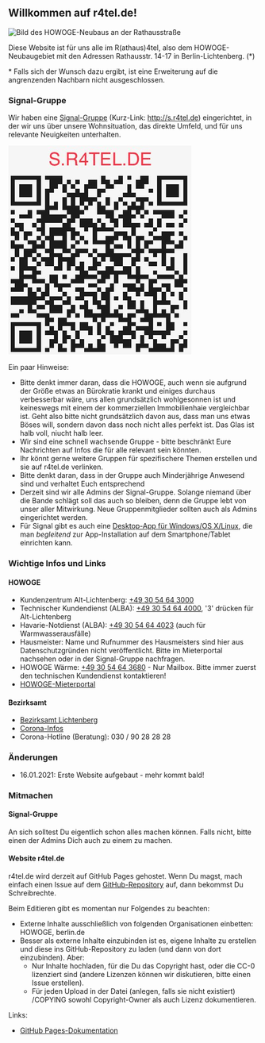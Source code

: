 ## Willkommen auf r4tel.de!

<img src="https://mieterportal.howoge.de/typo3temp/_processed_/3/b/csm_20286101-fotoaussen-default_c0cbf56dd9.jpg" alt="Bild des HOWOGE-Neubaus an der Rathausstraße" class="inline"/>

Diese Website ist für uns alle im R(athaus)4tel, also dem HOWOGE-Neubaugebiet mit den Adressen Rathausstr. 14-17 in Berlin-Lichtenberg. (*)

\* Falls sich der Wunsch dazu ergibt, ist eine Erweiterung auf die angrenzenden Nachbarn nicht ausgeschlossen.

### Signal-Gruppe

Wir haben eine [Signal-Gruppe](https://signal.group/#CjQKIH_QzkCZarTEQ8ui77oGbukM5sSfXmsmIAJ1DgL3D4ZJEhBPmCSrY6RZ_i5Brv38SNmT) (Kurz-Link: http://s.r4tel.de) eingerichtet, in der wir uns über unsere Wohnsituation, das direkte Umfeld, und für uns relevante Neuigkeiten unterhalten.

![QR-Code mit Link zur Signal-Gruppe](/assets/qr-code.jpg)

Ein paar Hinweise:
* Bitte denkt immer daran, dass die HOWOGE, auch wenn sie aufgrund der Größe etwas an Bürokratie krankt und einiges durchaus verbesserbar wäre, uns allen grundsätzlich wohlgesonnen ist und keineswegs mit einem der kommerziellen Immobilienhaie vergleichbar ist. Geht also bitte nicht grundsätzlich davon aus, dass man uns etwas Böses will, sondern davon dass noch nicht alles perfekt ist. Das Glas ist halb voll, niucht halb leer.
* Wir sind eine schnell wachsende Gruppe - bitte beschränkt Eure Nachrichten auf Infos die für alle relevant sein könnten.
* Ihr könnt gerne weitere Gruppen für spezifischere Themen erstellen und sie auf r4tel.de verlinken.
* Bitte denkt daran, dass in der Gruppe auch Minderjährige Anwesend sind und verhaltet Euch entsprechend
* Derzeit sind wir alle Admins der Signal-Gruppe. Solange niemand über die Bande schlägt soll das auch so bleiben, denn die Gruppe lebt von unser aller Mitwirkung. Neue Gruppenmitglieder sollten auch als Admins eingerichtet werden.
* Für Signal gibt es auch eine [Desktop-App für Windows/OS X/Linux](https://signal.org/de/download/), die man *begleitend* zur App-Installation auf dem Smartphone/Tablet einrichten kann.

### Wichtige Infos und Links

#### HOWOGE
* Kundenzentrum Alt-Lichtenberg: [+49 30 54 64 3000](tel:+493054643000)
* Technischer Kundendienst (ALBA): [+49 30 54 64 4000](tel:+493054644000), '3' drücken für Alt-Lichtenberg
* Havarie-Notdienst (ALBA): [+49 30 54 64 4023](tel:+493054644023) (auch für Warmwasserausfälle)
* Hausmeister: Name und Rufnummer des Hausmeisters sind hier aus Datenschutzgründen nicht veröffentlicht. Bitte im Mieterportal nachsehen oder in der Signal-Gruppe nachfragen.
* HOWOGE Wärme: [+49 30 54 64 3680](tel:+493054643680) - Nur Mailbox. Bitte immer zuerst den technischen Kundendienst kontaktieren!
* [HOWOGE-Mieterportal](https://mieterportal.howoge.de/nc/mieterportal/willkommen/meine-wohnung.html)

#### Bezirksamt
* [Bezirksamt Lichtenberg](https://www.berlin.de/ba-lichtenberg/)
* [Corona-Infos](https://www.berlin.de/ba-lichtenberg/aktuelles/artikel.905911.php)
* Corona-Hotline (Beratung): 030 / 90 28 28 28

### Änderungen

* 16.01.2021: Erste Website aufgebaut - mehr kommt bald!

### Mitmachen

#### Signal-Gruppe
An sich solltest Du eigentlich schon alles machen können. Falls nicht, bitte einen der Admins Dich auch zu einem zu machen.

#### Website r4tel.de
r4tel.de wird derzeit auf GitHub Pages gehostet. Wenn Du magst, mach einfach einen Issue auf dem [GitHub-Repository](https://github.com/mornau/r4tel-website) auf, dann bekommst Du Schreibrechte.

Beim Editieren gibt es momentan nur Folgendes zu beachten:
* Externe Inhalte ausschließlich von folgenden Organisationen einbetten: HOWOGE, berlin.de
* Besser als externe Inhalte einzubinden ist es, eigene Inhalte zu erstellen und diese ins GitHub-Repository zu laden (und dann von dort einzubinden). Aber:
  * Nur Inhalte hochladen, für die Du das Copyright hast, oder die CC-0 lizenziert sind (andere Lizenzen können wir diskutieren, bitte einen Issue erstellen). 
  * Für jeden Upload in der Datei (anlegen, falls sie nicht existiert) /COPYING sowohl Copyright-Owner als auch Lizenz dokumentieren.

Links:
* [GitHub Pages-Dokumentation](https://docs.github.com/categories/github-pages-basics/)
